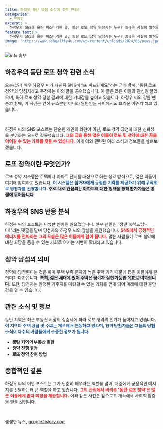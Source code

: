 ```yaml
---
title: 하정우 동탄 당첨 소식에 깜짝 반응!
categories:
  - 연예인
excerpt: >
  하정우가 SNS에 올린 미스터리한 글, 동탄 로또 청약 당첨자는 누구? 놀라운 사실이 밝혀졌다! 클릭해서 진실을 확인해보세요!
feature_text: >
  하정우가 SNS에 올린 미스터리한 글, 동탄 로또 청약 당첨자는 누구? 놀라운 사실이 밝혀졌다! 클릭해서 진실을 확인해보세요!
image: 'https://www.behealthy4u.com/wp-content/uploads/2024/06/news.jpg'
---
```


<p><img src="https://www.behealthy4u.com/wp-content/uploads/2024/06/news.jpg" alt="info 속보" /></p>

<h2 data-ke-size="size26">하정우의 동탄 로또 청약 관련 소식</h2>

<p data-ke-size="size16">오늘(2일) 배우 하정우 씨가 자신의 SNS에 "또 써드릴게요"라는 글과 함께, '동탄 로또 청약'의 당첨자라고 주장하는 이의 글을 공유했습니다. 이 글은 많은 이들의 관심을 끌었으며, 특히 로또 청약 당첨 결과에 대한 기대감을 높이고 있습니다. 하정우 씨의 강한 팬층과 함께, 이 사건은 연예 뉴스뿐만 아니라 일반인들 사이에서도 뜨거운 이슈가 되고 있습니다. </p>

<p data-ke-size="size16">&nbsp;</p>

<p>하정우 씨의 SNS 포스트는 단순한 개인의 의견이 아닌, 로또 청약 당첨에 대한 신뢰성을 부여하는 요소로 작용했습니다. <b><span style="color: #ee2323;">그의 글을 통해 많은 이들이 로또 및 청약에 대한 꿈을 이어갈 수 있는 기회를 찾을 수 있습니다.</span></b> 이제 이와 관련된 여러 소식과 정보들을 살펴보겠습니다.</p>

<h2>로또 청약이란 무엇인가?</h2>

<p>로또 청약 시스템은 주택이나 아파트 단지를 대상으로 하는 청약 방식으로, 많은 이들이 여기에 참여하고 있습니다. <b><span style="color: #1a5490;">이 시스템은 참가자에게 공정한 기회를 제공하기 위해 무작위로 당첨자를 선정합니다.</span></b> <b><span style="background-color: #21538527;">주로 새로 건설되는 아파트에 대한 청약을 통해 참가자들은 경쟁에 뛰어듭니다.</span></b></p>

<h2>하정우의 SNS 반응 분석</h2>

<p>하정우 씨의 포스트는 다양한 반응을 일으켰습니다. 일부 팬들은 "정말 축하드립니다!"라는 댓글을 달며 당첨자와 하정우 씨의 앞날을 응원했습니다. <b><span style="color: #ee2323;">SNS에서 긍정적인 에너지를 전파하는 그의 모습은 많은 이들에게 힘이 됩니다.</span></b> 많은 사람들이 로또 청약에 대한 희망을 품을 수 있는 기회로 여기는 저변이 확대되고 있습니다.</p>

<h2>청약 당첨의 의미</h2>

<p>청약에 당첨된다는 것은 이미 주택 부족 문제와 높은 주택 가격 때문에 많은 이들에게 큰 의미가 다가옵니다. <b><span style="background-color: #21538527;">특히, 젊은 세대에 있어 주택은 꿈이자 실현 가능한 목표로 여겨집니다.</span></b> 또한, 당첨자는 안정된 거주지를 마련할 수 있는 기회를 얻게 되어 미래에 대한 불안감을 덜 수 있습니다.</p>

<h2>관련 소식 및 정보</h2>

<p>동탄 지역은 최근 부동산 시장의 상승세에 따라 로또 청약의 인기가 높아지고 있습니다. <b><span style="color: #1a5490;">이 지역의 주택 공급 및 수요는 계속해서 변동하고 있으며, 청약 당첨자들은 그들의 당첨 소식이 다수의 사람들에게 소중한 정보가 됩니다.</span></b> </p>

<ul>
<li><b>동탄 지역의 부동산 동향</b></li>
<li><b>청약 진행 일정</b></li>
<li><b>로또 청약 참여 방법</b></li>
</ul>

<h2>종합적인 결론</h2>

<p>하정우 씨의 이번 포스트는 그가 단순히 배우라는 역할을 넘어, 대중에게 긍정적인 메시지를 전달하는데 큰 역할을 하고 있습니다. <b><span style="color: #ee2323;">그의 관점에서 바라본 '동탄 로또 청약'은 많은 이들에게 꿈과 희망을 제공합니다.</span></b> 이와 같은 사건은 앞으로도 계속해서 사회적 집중을 받을 것입니다.</p>

<p data-ke-size="size16">&nbsp;</p>
생생한 뉴스, <a href="https://qoogle.tistory.com" rel="dofollow">qoogle.tistory.com</a>


